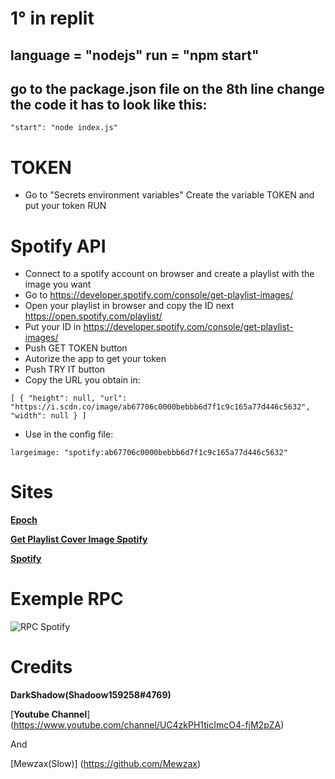 # 1° in replit
## language = "nodejs" run = "npm start"

## go to the package.json file on the 8th line change the code it has to look like this:
  ``"start": "node index.js"``

# TOKEN
+ Go to "Secrets environment variables"
Create the variable TOKEN and put your token
RUN
# Spotify API

+ Connect to a spotify account on browser and create a playlist with the image you want
+ Go to https://developer.spotify.com/console/get-playlist-images/
+ Open your playlist in browser and copy the ID next https://open.spotify.com/playlist/
+ Put your ID in https://developer.spotify.com/console/get-playlist-images/
+ Push GET TOKEN button
+ Autorize the app to get your token
+ Push TRY IT button
+ Copy the URL you obtain in:

`[
  {
    "height": null,
    "url": "https://i.scdn.co/image/ab67706c0000bebbb6d7f1c9c165a77d446c5632",
    "width": null
  }
]`

+ Use in the config file:

`largeimage: "spotify:ab67706c0000bebbb6d7f1c9c165a77d446c5632"`

# Sites

[**Epoch**](https://www.epochconverter.com)

[**Get Playlist Cover Image Spotify**](https://developer.spotify.com/console/get-playlist-images/)

[**Spotify**](https://open.spotify.com/)

# Exemple RPC

![RPC Spotify](https://cdn.discordapp.com/attachments/636502333718790154/933819259392516157/unknown.png)

# Credits

__DarkShadow(Shadoow159258#4769)__

[**Youtube Channel**] (https://www.youtube.com/channel/UC4zkPH1ticImcO4-fjM2pZA)

And

[Mewzax(Slow)] (https://github.com/Mewzax)
